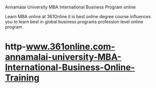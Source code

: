 Annamalai University MBA International Business Program online

Learn MBA online at 361Online it is best online degree course influences you to learn best in global business programs profession level online program
# http-www.361online.com-annamalai-university-MBA-International-Business-Online-Training
